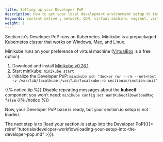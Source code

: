 ```yaml
---
title: Setting up your Developer PoP
description: How to get your local development environment setup to test section.io CDN on your local machine.
keywords: content delivery network, CDN, virtual machine, vagrant, virtualbox, git, cli, local development, local machine, staging environment, developer pop
weight: 1
---
```


Section.io's Developer PoP runs on Kubernetes. Minikube is a prepackaged Kubernetes cluster that works on Windows, Mac, and Linux.

Minikube runs on your preference of virtual machine ([VirtualBox] is a free option).

1. Download and install <a href="https://github.com/kubernetes/minikube/releases/tag/v0.26.1" target="Minikube" title="Minikube v0.26.1 download">Minikube v0.26.1</a>.
1. Start minikube: `minikube start`
1. Initialize the Developer PoP: `minikube ssh "docker run --rm --net=host -v /var/lib/localkube:/var/lib/localkube:ro sectionio/section-init"`

{{% notice tip %}}
Disable repeating messages about the **kubectl** component you won't need: `minikube config set WantKubectlDownloadMsg false`
{{% /notice %}}

Now, your Developer PoP base is ready, but your section.io setup is not loaded.

The next step is to [load your section.io setup into the Developer PoP]({{< relref "tutorials/developer-workflow/loading-your-setup-into-the-developer-pop.md" >}}).

  [VirtualBox]: http://www.virtualbox.org/
